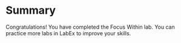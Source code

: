 # Summary

Congratulations! You have completed the Focus Within lab. You can practice more labs in LabEx to improve your skills.
